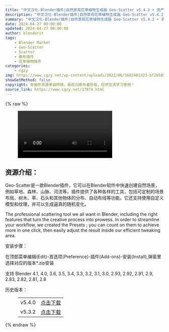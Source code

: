 ```yaml
---
title: "中文汉化-Blender插件|自然景观花草植物生成器 Geo-Scatter v5.4.2 + 资产包"
description: "中文汉化-Blender插件|自然景观花草植物生成器 Geo-Scatter v5.4.2 + 资产包"
summary: "中文汉化-Blender插件|自然景观花草植物生成器 Geo-Scatter v5.4.2 + 资产包"
date: 2024-04-27 00:00:00
updated: 2024-04-27 00:00:00
author: blenderit
tags: 
    - Blender Market
    - Geo-Scatter
    - Scatter
    - 散布插件
    - 花草植物插件
categories:
    - cgzy
img: https://www.cgzy.net/wp-content/uploads/2022/06/1682481323-bf2b585aaeb7a04.webp
showGetMethod: false
copyright: 本插件资源来自网络，版权归原作者所有，仅供交流学习使用！
source_link: https://www.cgzy.net/17874.html
---
```


{% raw %}
<figure class="wp-block-video aligncenter"><video controls src="https://cloud.video.taobao.com/play/u/717183932/p/1/e/6/t/1/364553377835.mp4"></video></figure><div class="wp-block-pandastudio-title"><div class="title_style_01"><h2 id="h2-0">资源介绍：</h2></div></div><p class="is-style-text-indent-2em">Geo-Scatter是一款Blender插件，它可以在Blender软件中快速创建自然场景，例如草地、森林、山脉、河流等。插件提供了各种各样的工具，包括可定制的场景布局、树木、草、石头和其他物体的分布、自动布线等功能。它还支持使用自定义模型和纹理，并可以生成逼真的随机变化。</p><p>The professional scattering tool we all want in Blender, including the right features that turn the creative process into prowess. In order to streamline your workflow, we created the Presets ; you can count on them to achieve more in one click, then easily adjust the result inside our efficient tweaking area.</p><div class="wp-block-pandastudio-title"><div class="title_style_01"><p>安装步骤：</p></div></div><p>在顶部菜单编辑(Edit)-首选项(Preference)-插件(Add-ons)-安装(Install),弹窗里选择对应的版本*.zip安装</p><div class="wp-block-pandastudio-tips"><div class="tip success "><p>支持 Blender 4.1, 4.0, 3.6, 3.5, 3.4, 3.3, 3.2, 3.1, 3.0, 2.93, 2.92, 2.91, 2.9, 2.83, 2.82, 2.81, 2.8</p>
</div></div><div class="wp-block-pandastudio-title"><div class="title_style_01"><p>历史版本：</p></div></div><figure class="wp-block-table has-medium-font-size"><table><tbody><tr><td>v5.4.0</td><td><a href="https://www.cgzy.net/go?_=cb701404d3aHR0cHM6Ly9wYW4uYmFpZHUuY29tL3MvMTBmNTl5ZDJsRVNvUTJvaFpuc1hsaWc%2FcHdkPTJsNGg%3D" target="_blank">点击下载</a></td></tr><tr><td>v5.3.2</td><td><a href="https://www.cgzy.net/go?_=861c232409aHR0cHM6Ly9wYW4uYmFpZHUuY29tL3MvMVUxa1RORU5YaUtlVFhhZzJIeVJfYkE%2FcHdkPWdiY3M%3D" target="_blank" rel="noreferrer noopener">点击下载</a></td></tr></tbody></table></figure>
<div style="display: none">cgzy</div>
{% endraw %}